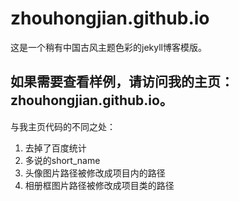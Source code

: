 # zhouhongjian.github.io

这是一个稍有中国古风主题色彩的jekyll博客模版。

如果需要查看样例，请访问我的主页：zhouhongjian.github.io。
---
与我主页代码的不同之处：
1. 去掉了百度统计
2. 多说的short_name
3. 头像图片路径被修改成项目内的路径
4. 相册框图片路径被修改成项目类的路径
